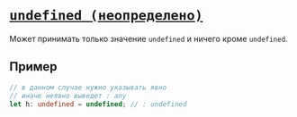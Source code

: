 # [`undefined (неопределено)`](../index.md)

Может принимать только значение `undefined` и ничего кроме `undefined`.

## Пример

```ts
// в данном случае нужно указывать явно
// иначе неявно выведет : any
let h: undefined = undefined; // : undefined
```
